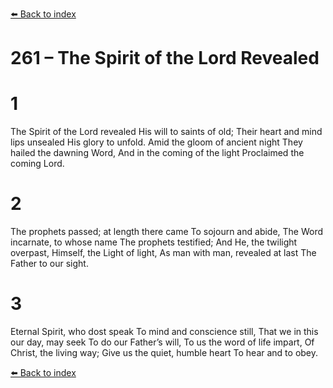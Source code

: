 [⬅️ Back to index](../README.md)

# 261 – The Spirit of the Lord Revealed


# 1
The Spirit of the Lord revealed
His will to saints of old;
Their heart and mind lips unsealed
His glory to unfold.
Amid the gloom of ancient night
They hailed the dawning Word,
And in the coming of the light
Proclaimed the coming Lord.

# 2
The prophets passed; at length there came
To sojourn and abide,
The Word incarnate, to whose name
The prophets testified;
And He, the twilight overpast,
Himself, the Light of light,
As man with man, revealed at last
The Father to our sight.

# 3
Eternal Spirit, who dost speak
To mind and conscience still,
That we in this our day, may seek
To do our Father’s will,
To us the word of life impart,
Of Christ, the living way;
Give us the quiet, humble heart
To hear and to obey.

[⬅️ Back to index](../README.md)
